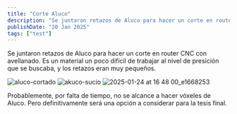 ```yaml
---
title: "Corte Aluco"
description: "Se juntaron retazos de Aluco para hacer un corte en router CNC con avellanado."
publishDate: "20 Jan 2025"
tags: ["test"]
---
```


Se juntaron retazos de Aluco para hacer un corte en router CNC con avellanado. Es un material un poco difícil de trabajar al nivel de presición que se buscaba, y los retazos eran muy pequeños. 

![aluco-cortado](https://github.com/user-attachments/assets/756ba4a5-14cd-416e-bb3d-0cc7605ae86c)
![akuco-sucio](https://github.com/user-attachments/assets/71d5a538-1fec-4565-a508-1280637981bb)
![2025-01-24 at 16 48 00_e1668253](https://github.com/user-attachments/assets/9e20594c-7ca6-4fa5-ba05-b70549da3804)

Probablemente, por falta de tiempo, no se alcance a hacer vóxeles de Aluco. Pero definitivamente será una opción a considerar para la tesis final.

